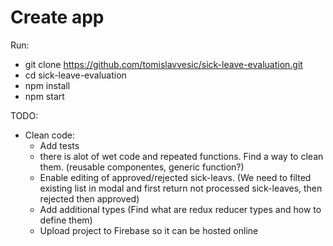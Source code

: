 # Create app

Run: 
* git clone https://github.com/tomislavvesic/sick-leave-evaluation.git
* cd sick-leave-evaluation
* npm install
* npm start

TODO:
* Clean code:
    * Add tests
    * there is alot of wet code and repeated functions. Find a way to clean them. (reusable componentes, generic function?)
    * Enable editing of approved/rejected sick-leavs. (We need to filted existing list in modal and first return not processed sick-leaves, then rejected then approved)
    * Add additional types (Find what are redux reducer types and how to define them)
    * Upload project to Firebase so it can be hosted online